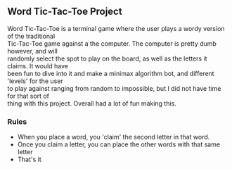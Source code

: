 ## Word Tic-Tac-Toe Project

Word Tic-Tac-Toe is a terminal game where the user plays a wordy version of the traditional <br>
Tic-Tac-Toe game against a the computer. The computer is pretty dumb however, and will <br>
randomly select the spot to play on the board, as well as the letters it claims. It would have <br>
been fun to dive into it and make a minimax algorithm bot, and different 'levels' for the user <br>
to play against ranging from random to impossible, but I did not have time for that sort of <br> 
thing with this project. Overall had a lot of fun making this. <br>

### Rules

 - When you place a word, you 'claim' the second letter in that word. <br>
 - Once you claim a letter, you can place the other words with that same letter <br>
 - That's it
